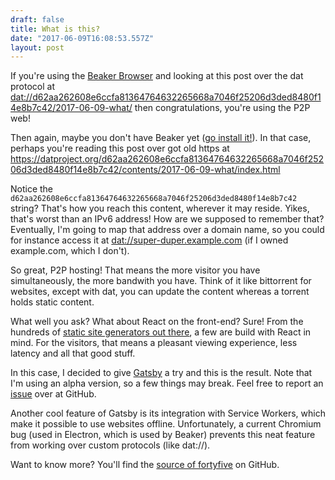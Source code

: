 ```yaml
---
draft: false
title: What is this?
date: "2017-06-09T16:08:53.557Z"
layout: post
---
```


If you're using the [Beaker Browser](https://github.com/beakerbrowser/beaker)
and looking at this post over the dat protocol at
<dat://d62aa262608e6ccfa81364764632265668a7046f25206d3ded8480f14e8b7c42/2017-06-09-what/>
then congratulations, you're using the P2P web!

Then again, maybe you don't have Beaker yet ([go install it!](https://beakerbrowser.com/docs/install/)).
In that case, perhaps you're reading this post over got old https at
<https://datproject.org/d62aa262608e6ccfa81364764632265668a7046f25206d3ded8480f14e8b7c42/contents/2017-06-09-what/index.html>

Notice the ```d62aa262608e6ccfa81364764632265668a7046f25206d3ded8480f14e8b7c42``` string?
That's how you reach this content, wherever it may reside.
Yikes, that's worst than an IPv6 address! How are we supposed to remember that?
Eventually, I'm going to map that address over a domain name, so you could
for instance access it at <dat://super-duper.example.com>
(if I owned example.com, which I don't).

So great, P2P hosting! That means the more visitor you have simultaneously,
the more bandwith you have. Think of it like bittorrent for websites,
except with dat, you can update the content whereas a torrent holds static content.

What well you ask? What about React on the front-end? Sure!
From the hundreds of [static site generators out there](https://staticsitegenerators.net/),
a few are build with React in mind. For the visitors, that means a pleasant
viewing experience, less latency and all that good stuff.

In this case, I decided to give [Gatsby](https://github.com/gatsbyjs/gatsby)
a try and this is the result. Note that I'm using an alpha version, so
a few things may break. Feel free to report an
[issue](https://github.com/millette/fortyfive/issues) over at GitHub.

Another cool feature of Gatsby is its integration with Service Workers,
which make it possible to use websites offline. Unfortunately,
a current Chromium bug (used in Electron, which is used by Beaker)
prevents this neat feature from working over custom protocols (like dat://).

Want to know more? You'll find the
[source of fortyfive](https://github.com/millette/fortyfive) on GitHub.

